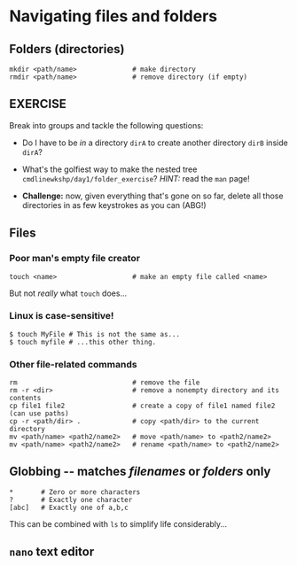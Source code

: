 # Navigating files and folders

## Folders (directories)

```
mkdir <path/name>              # make directory
rmdir <path/name>              # remove directory (if empty)

```

## EXERCISE

Break into groups and tackle the following questions:

* Do I have to be *in* a directory `dirA` to create another directory
  `dirB` inside `dirA`?
  
* What's the golfiest way to make the nested tree
  `cmdlinewkshp/day1/folder_exercise`?  *HINT:* read the `man`
  page!
  
* **Challenge:** now, given everything that's gone on so far, delete
  all those directories in as few keystrokes as you can (ABG!)


## Files

### Poor man's empty file creator

```
touch <name>                   # make an empty file called <name>
```

But not *really* what `touch` does...

### Linux is case-sensitive!

```shell
$ touch MyFile # This is not the same as...
$ touch myfile # ...this other thing.
```

### Other file-related commands
```
rm                             # remove the file
rm -r <dir>                    # remove a nonempty directory and its contents
cp file1 file2                 # create a copy of file1 named file2 (can use paths)
cp -r <path/dir> .             # copy <path/dir> to the current directory
mv <path/name> <path2/name2>   # move <path/name> to <path2/name2>
mv <path/name> <path2/name2>   # rename <path/name> to <path2/name2>
```

## Globbing -- matches *filenames* or *folders* only

```
*       # Zero or more characters
?       # Exactly one character
[abc]   # Exactly one of a,b,c
```

This can be combined with `ls` to simplify life considerably...

## `nano` text editor
